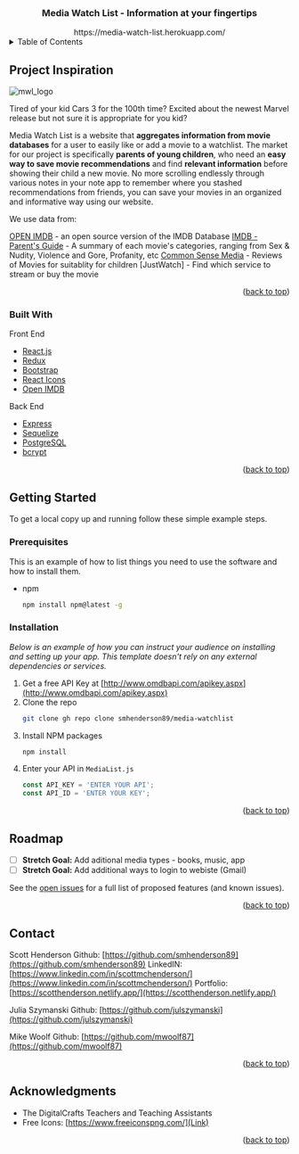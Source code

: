 <div id="top"></div>

<!-- PROJECT LOGO -->
<br />
<div align="center">

  <h3 align="center">Media Watch List - Information at your fingertips</h3>
  https://media-watch-list.herokuapp.com/
</div>

<!-- TABLE OF CONTENTS -->
<details>
  <summary>Table of Contents</summary>
  <ol>
    <li>
      <a href="#about-the-project">About The Project</a>
      <ul>
        <li><a href="#built-with">Built With</a></li>
      </ul>
    </li>
    <li>
      <a href="#getting-started">Getting Started</a>
      <ul>
        <li><a href="#prerequisites">Prerequisites</a></li>
        <li><a href="#installation">Installation</a></li>
      </ul>
    </li>
    <li><a href="#usage">Usage</a></li>
    <li><a href="#roadmap">Roadmap</a></li>
    <li><a href="#contributing">Contributing</a></li>
    <li><a href="#acknowledgments">Acknowledgments</a></li>
  </ol>
</details>



<!-- ABOUT THE PROJECT -->
## Project Inspiration

![mwl_logo](https://user-images.githubusercontent.com/53064568/146559008-9a81f32e-3a23-426a-8dc5-49e3379bd13b.jpeg)

Tired of your kid Cars 3 for the 100th time? Excited about the newest Marvel release but not sure it is appropriate for you kid? 

Media Watch List is a website that **aggregates information from movie databases** for a user to easily like or add a movie to a watchlist. The market for our project is specifically **parents of young children**, who need an **easy way to save movie recommendations** and find **relevant information** before showing their child a new movie. No more scrolling endlessly through various notes in your note app to remember where you stashed recommendations from friends, you can save your movies in an organized and informative way using our website.

We use data from:

[OPEN IMDB](https://www.omdbapi.com/) - an open source version of the IMDB Database
[IMDB - Parent's Guide](https://www.imdb.com/title/tt0114709/parentalguide) - A summary of each movie's categories, ranging from Sex & Nudity, Violence and Gore, Profanity, etc
[Common Sense Media](https://www.commonsensemedia.org/) - Reviews of Movies for suitablity for children
[JustWatch] - Find which service to stream or buy the movie

<p align="right">(<a href="#top">back to top</a>)</p>

### Built With

Front End 

* [React.js](https://reactjs.org/)
* [Redux](https://redux.js.org/)
* [Bootstrap](https://getbootstrap.com)
* [React Icons](https://react-icons.github.io/react-icons/)
* [Open IMDB](http://www.omdbapi.com/)

Back End

* [Express](https://expressjs.com/)
* [Sequelize](https://sequelize.org/)
* [PostgreSQL](https://www.postgresql.org/)
* [bcrypt](https://www.npmjs.com/package/bcrypt)

<p align="right">(<a href="#top">back to top</a>)</p>

<!-- GETTING STARTED -->
## Getting Started

To get a local copy up and running follow these simple example steps.

### Prerequisites

This is an example of how to list things you need to use the software and how to install them.
* npm
  ```sh
  npm install npm@latest -g
  ```

### Installation

_Below is an example of how you can instruct your audience on installing and setting up your app. This template doesn't rely on any external dependencies or services._

1. Get a free API Key at [http://www.omdbapi.com/apikey.aspx](http://www.omdbapi.com/apikey.aspx)
2. Clone the repo
   ```sh
   git clone gh repo clone smhenderson89/media-watchlist 
   ```
3. Install NPM packages
   ```sh
   npm install
   ```
4. Enter your API in `MediaList.js`
   ```js
   const API_KEY = 'ENTER YOUR API';
   const API_ID = 'ENTER YOUR KEY';
   ```

<p align="right">(<a href="#top">back to top</a>)</p>


<!-- USAGE EXAMPLES -->


<!-- ROADMAP -->
## Roadmap

- [ ] **Stretch Goal:** Add aditional media types - books, music, app
- [ ] **Stretch Goal:** Add additional ways to login to webiste (Gmail)

See the [open issues](https://github.com/smhenderson89/media-watchlist) for a full list of proposed features (and known issues).

<p align="right">(<a href="#top">back to top</a>)</p>



<!-- CONTACT -->
## Contact

Scott Henderson
Github: [https://github.com/smhenderson89](https://github.com/smhenderson89)
LinkedIN: [https://www.linkedin.com/in/scottmchenderson/](https://www.linkedin.com/in/scottmchenderson/)
Portfolio: [https://scotthenderson.netlify.app/](https://scotthenderson.netlify.app/)

Julia Szymanski
Github: [https://github.com/julszymanski](https://github.com/julszymanski)

Mike Woolf
Github: [https://github.com/mwoolf87](https://github.com/mwoolf87)


<p align="right">(<a href="#top">back to top</a>)</p>



<!-- ACKNOWLEDGMENTS -->
## Acknowledgments

* The DigitalCrafts Teachers and Teaching Assistants
* Free Icons: [https://www.freeiconspng.com/](Link)

<p align="right">(<a href="#top">back to top</a>)</p>



<!-- MARKDOWN LINKS & IMAGES -->
<!-- https://www.markdownguide.org/basic-syntax/#reference-style-links -->
[product-screenshot]: images/screenshot.png
